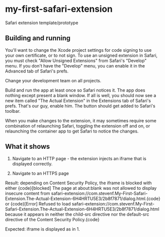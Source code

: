 # my-first-safari-extension
Safari extension template/prototype

## Building and running

You'll want to change the Xcode project settings for code signing to use your own certificate, or to not sign.  To use an unsigned extension in Safari, you must check "Allow Unsigned Extensions" from Safari's "Develop" menu.  If you don't have the "Develop" menu, you can enable it in the Advanced tab of Safari's prefs.

Change your development team on all projects.

Build and run the app at least once so Safari notices it.  The app does nothing except present a blank window.  If all is well, you should now see a new item called "The Actual Extension" in the Extensions tab of Safari's prefs.  That's our guy, enable him.  The button should get added to Safari's toolbar.

When you make changes to the extension, it may sometimes require some combination of relaunching Safari, toggling the extension off and on, or relaunching the container app to get Safari to notice the changes.

## What it shows

1. Navigate to an HTTP page - the extension injects an iframe that is displayed correctly.

2. Navigate to an HTTPS page

Result: depending on Content Security Policy, the iframe is blocked with either
{code}[blocked] The page at about:blank was not allowed to display insecure content from safari-extension://com.stevenf.My-First-Safari-Extension.The-Actual-Extension-6H4HRTU5E3/2b8f7871/dialog.html.{code}
or
{code}[Error] Refused to load safari-extension://com.stevenf.My-First-Safari-Extension.The-Actual-Extension-6H4HRTU5E3/2b8f7871/dialog.html because it appears in neither the child-src directive nor the default-src directive of the Content Security Policy.{code}

Expected: iframe is displayed as in 1.
